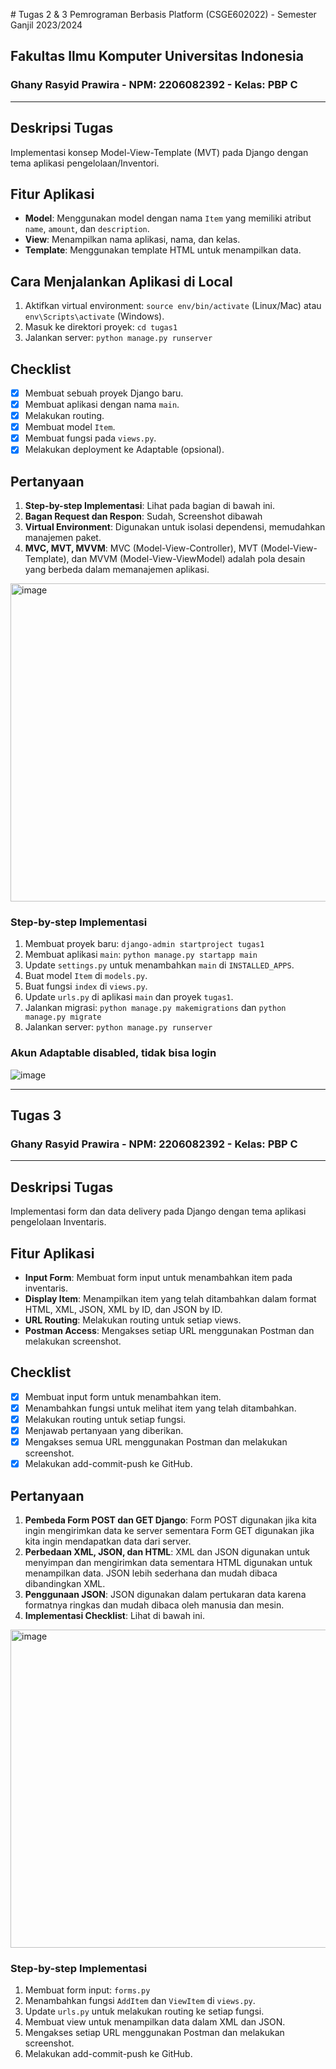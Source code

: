 ﻿﻿# Tugas 2 & 3 Pemrograman Berbasis Platform (CSGE602022) - Semester Ganjil 2023/2024
## Fakultas Ilmu Komputer Universitas Indonesia
### Ghany Rasyid Prawira - NPM: 2206082392 - Kelas: PBP C

---

## Deskripsi Tugas
Implementasi konsep Model-View-Template (MVT) pada Django dengan tema aplikasi pengelolaan/Inventori.

## Fitur Aplikasi
- **Model**: Menggunakan model dengan nama `Item` yang memiliki atribut `name`, `amount`, dan `description`.
- **View**: Menampilkan nama aplikasi, nama, dan kelas.
- **Template**: Menggunakan template HTML untuk menampilkan data.

## Cara Menjalankan Aplikasi di Local
1. Aktifkan virtual environment: `source env/bin/activate` (Linux/Mac) atau `env\Scripts\activate` (Windows).
2. Masuk ke direktori proyek: `cd tugas1`
3. Jalankan server: `python manage.py runserver`

## Checklist
- [x] Membuat sebuah proyek Django baru.
- [x] Membuat aplikasi dengan nama `main`.
- [x] Melakukan routing.
- [x] Membuat model `Item`.
- [x] Membuat fungsi pada `views.py`.
- [x] Melakukan deployment ke Adaptable (opsional).

## Pertanyaan
1. **Step-by-step Implementasi**: Lihat pada bagian di bawah ini.
2. **Bagan Request dan Respon**: Sudah, Screenshot dibawah
3. **Virtual Environment**: Digunakan untuk isolasi dependensi, memudahkan manajemen paket.
4. **MVC, MVT, MVVM**: MVC (Model-View-Controller), MVT (Model-View-Template), dan MVVM (Model-View-ViewModel) adalah pola desain yang berbeda dalam memanajemen aplikasi.

<img width="509" alt="image" src="https://github.com/GhanyR/Tugas2/assets/63539023/562eeb60-19da-419c-afed-0b268af2369c">

### Step-by-step Implementasi
1. Membuat proyek baru: `django-admin startproject tugas1`
2. Membuat aplikasi `main`: `python manage.py startapp main`
3. Update `settings.py` untuk menambahkan `main` di `INSTALLED_APPS`.
4. Buat model `Item` di `models.py`.
5. Buat fungsi `index` di `views.py`.
6. Update `urls.py` di aplikasi `main` dan proyek `tugas1`.
7. Jalankan migrasi: `python manage.py makemigrations` dan `python manage.py migrate`
8. Jalankan server: `python manage.py runserver`

### Akun Adaptable disabled, tidak bisa login
![image](https://github.com/GhanyR/Tugas2/assets/63539023/e780e403-fa50-4fbc-bb89-10bbff33ad32)

---

## Tugas 3 
### Ghany Rasyid Prawira - NPM: 2206082392 - Kelas: PBP C

---

## Deskripsi Tugas
Implementasi form dan data delivery pada Django dengan tema aplikasi pengelolaan Inventaris. 

## Fitur Aplikasi
- **Input Form**: Membuat form input untuk menambahkan item pada inventaris.
- **Display Item**: Menampilkan item yang telah ditambahkan dalam format HTML, XML, JSON, XML by ID, dan JSON by ID.
- **URL Routing**: Melakukan routing untuk setiap views.
- **Postman Access**: Mengakses setiap URL menggunakan Postman dan melakukan screenshot.

## Checklist
- [x] Membuat input form untuk menambahkan item.
- [x] Menambahkan fungsi untuk melihat item yang telah ditambahkan.
- [x] Melakukan routing untuk setiap fungsi.
- [x] Menjawab pertanyaan yang diberikan.
- [x] Mengakses semua URL menggunakan Postman dan melakukan screenshot.
- [x] Melakukan add-commit-push ke GitHub.

## Pertanyaan
1. **Pembeda Form POST dan GET Django**: Form POST digunakan jika kita ingin mengirimkan data ke server sementara Form GET digunakan jika kita ingin mendapatkan data dari server.
2. **Perbedaan XML, JSON, dan HTML**: XML dan JSON digunakan untuk menyimpan dan mengirimkan data sementara HTML digunakan untuk menampilkan data. JSON lebih sederhana dan mudah dibaca dibandingkan XML.
3. **Penggunaan JSON**: JSON digunakan dalam pertukaran data karena formatnya ringkas dan mudah dibaca oleh manusia dan mesin.
4. **Implementasi Checklist**: Lihat di bawah ini.

<img width="509" alt="image" src="https://github.com/GhanyR/Tugas3/assets/63539023/562eeb60-19da-419c-afed-0b268af2369c">

### Step-by-step Implementasi
1. Membuat form input: `forms.py`
2. Menambahkan fungsi `AddItem` dan `ViewItem` di `views.py`.
3. Update `urls.py` untuk melakukan routing ke setiap fungsi.
4. Membuat view untuk menampilkan data dalam XML dan JSON.
5. Mengakses setiap URL menggunakan Postman dan melakukan screenshot.
6. Melakukan add-commit-push ke GitHub.
